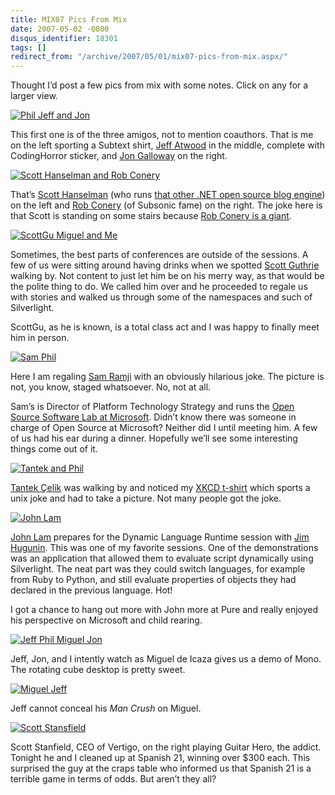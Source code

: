 ```yaml
---
title: MIX07 Pics From Mix
date: 2007-05-02 -0800
disqus_identifier: 18301
tags: []
redirect_from: "/archive/2007/05/01/mix07-pics-from-mix.aspx/"
---
```


Thought I’d post a few pics from mix with some notes. Click on any for a
larger view.

[![Phil Jeff and
Jon](https://haacked.com/images/haacked_com/WindowsLiveWriter/MIX07PicsFromMix_2F86/phil-jeff-john_thumb%5B1%5D.jpg)](https://haacked.com/images/haacked_com/WindowsLiveWriter/MIX07PicsFromMix_2F86/phil-jeff-john%5B7%5D.jpg "Me, Jeff Atwood, and Jon Galloway")

This first one is of the three amigos, not to mention coauthors. That is
me on the left sporting a Subtext shirt, [Jeff
Atwood](http://codinghorror.com/ "Jeff Atwood") in the middle, complete
with CodingHorror sticker, and [Jon
Galloway](http://weblogs.asp.net/jgalloway/ "Jon Galloway") on the
right.

[![Scott Hanselman and Rob
Conery](https://haacked.com/images/haacked_com/WindowsLiveWriter/MIX07PicsFromMix_2F86/scott-rob_thumb%5B1%5D.jpg)](https://haacked.com/images/haacked_com/WindowsLiveWriter/MIX07PicsFromMix_2F86/scott-rob%5B5%5D.jpg "Scott and Rob")

That’s [Scott
Hanselman](http://hanselman.com/blog/ "Scott Hanselman's Blog") (who
runs [that other .NET open source blog
engine](http://www.dasblog.net/ "DasBlog")) on the left and [Rob
Conery](http://blog.wekeroad.com/ "Rob Conery") (of Subsonic fame) on
the right. The joke here is that Scott is standing on some stairs
because [Rob Conery is a
giant](https://haacked.com/archive/2007/02/01/Night_At_The_Roxbury_With_Mr._Subsonic.aspx "Night at the Roxbury with Mr. Subsonic").

[![ScottGu Miguel and
Me](https://haacked.com/images/haacked_com/WindowsLiveWriter/MIX07PicsFromMix_2F86/scott-miguel-phil_thumb.jpg)](https://haacked.com/images/haacked_com/WindowsLiveWriter/MIX07PicsFromMix_2F86/scott-miguel-phil%5B4%5D.jpg "ScottGu, Miguel, and Me")

Sometimes, the best parts of conferences are outside of the sessions. A
few of us were sitting around having drinks when we spotted [Scott
Guthrie](http://weblogs.asp.net/scottgu/ "Scott Guthrie") walking by.
Not content to just let him be on his merry way, as that would be the
polite thing to do. We called him over and he proceeded to regale us
with stories and walked us through some of the namespaces and such of
Silverlight.

ScottGu, as he is known, is a total class act and I was happy to finally
meet him in person.

[![Sam
Phil](https://haacked.com/images/haacked_com/WindowsLiveWriter/MIX07PicsFromMix_2F86/phil-and-sam_thumb.jpg)](https://haacked.com/images/haacked_com/WindowsLiveWriter/MIX07PicsFromMix_2F86/phil-and-sam%5B2%5D.jpg "Sam Ramji and me")

Here I am regaling [Sam Ramji](http://samus.typepad.com/ "Sam Ramji")
with an obviously hilarious joke. The picture is not, you know, staged
whatsoever. No, not at all.

Sam’s is Director of Platform Technology Strategy and runs the [Open
Source Software Lab at Microsoft](http://port25.technet.com/ "Port25").
Didn’t know there was someone in charge of Open Source at Microsoft?
Neither did I until meeting him. A few of us had his ear during a
dinner. Hopefully we’ll see some interesting things come out of it.

[![Tantek and
Phil](https://haacked.com/images/haacked_com/WindowsLiveWriter/MIX07PicsFromMix_2F86/tantek-me_thumb%5B5%5D.jpg)](https://haacked.com/images/haacked_com/WindowsLiveWriter/MIX07PicsFromMix_2F86/tantek-me%5B9%5D.jpg "Technorati Tantek and me")

[Tantek Çelik](http://tantek.com/ "Tantek’s Blog") was walking by and
noticed my [XKCD t-shirt](http://xkcd.com/c149.html "Funny Comic") which
sports a unix joke and had to take a picture. Not many people got the
joke.

[![John
Lam](https://haacked.com/images/haacked_com/WindowsLiveWriter/MIX07PicsFromMix_2F86/john-lam_thumb.jpg)](https://haacked.com/images/haacked_com/WindowsLiveWriter/MIX07PicsFromMix_2F86/john-lam%5B2%5D.jpg "John Lam preparing for a talk")

[John Lam](http://www.iunknown.com/ "friend met") prepares for the
Dynamic Language Runtime session with [Jim
Hugunin](http://blogs.msdn.com/hugunin/ "Jim Hugunin"). This was one of
my favorite sessions. One of the demonstrations was an application that
allowed them to evaluate script dynamically using Silverlight. The neat
part was they could switch languages, for example from Ruby to Python,
and still evaluate properties of objects they had declared in the
previous language. Hot!

I got a chance to hang out more with John more at Pure and really
enjoyed his perspective on Microsoft and child rearing.

[![Jeff Phil Miguel
Jon](https://haacked.com/images/haacked_com/WindowsLiveWriter/MIX07PicsFromMix_2F86/mono-demo_thumb%5B1%5D.jpg)](https://haacked.com/images/haacked_com/WindowsLiveWriter/MIX07PicsFromMix_2F86/mono-demo%5B5%5D.jpg "Jeff, me, Miguel, and Jon")

Jeff, Jon, and I intently watch as Miguel de Icaza gives us a demo of
Mono. The rotating cube desktop is pretty sweet.

[![Miguel
Jeff](https://haacked.com/images/haacked_com/WindowsLiveWriter/MIX07PicsFromMix_2F86/jeff-man-crush-miguel_thumb.jpg)](https://haacked.com/images/haacked_com/WindowsLiveWriter/MIX07PicsFromMix_2F86/jeff-man-crush-miguel%5B2%5D.jpg "Miguel and Jeff")

Jeff cannot conceal his *Man Crush* on Miguel.

[![Scott
Stansfield](https://haacked.com/images/haacked_com/WindowsLiveWriter/MIX07PicsFromMix_2F86/scott-guital_thumb.jpg)](https://haacked.com/images/haacked_com/WindowsLiveWriter/MIX07PicsFromMix_2F86/scott-guital%5B2%5D.jpg "Scott Stansfield")

Scott Stanfield, CEO of Vertigo, on the right playing Guitar Hero, the
addict. Tonight he and I cleaned up at Spanish 21, winning over \$300
each. This surprised the guy at the craps table who informed us that
Spanish 21 is a terrible game in terms of odds. But aren’t they all?

